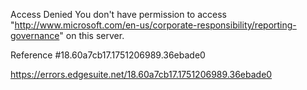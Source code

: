 Access Denied
You don't have permission to access "http://www.microsoft.com/en-us/corporate-responsibility/reporting-governance" on this server.

Reference #18.60a7cb17.1751206989.36ebade0

https://errors.edgesuite.net/18.60a7cb17.1751206989.36ebade0